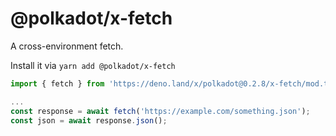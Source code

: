 # @polkadot/x-fetch

A cross-environment fetch.

Install it via `yarn add @polkadot/x-fetch`

```js
import { fetch } from 'https://deno.land/x/polkadot@0.2.8/x-fetch/mod.ts';

...
const response = await fetch('https://example.com/something.json');
const json = await response.json();
```
